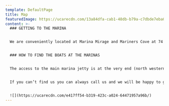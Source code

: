 ```yaml
---
template: DefaultPage
title: Map
featuredImage: https://ucarecdn.com/13a84dfa-cab1-48db-b79a-c7dbde7eba0f/
content: >-
  ### GETTING TO THE MARINA


  We are conveniently located at Marina Mirage and Mariners Cove at 74 Seaworld Drive, Main Beach. The marinas are directly adjacent to one another and there is plentiful free parking which you are invited to use.


  ### HOW TO FIND THE BOATS AT THE MARINAS


  The access to the main marina jetty is at the very end (north western corner) of the carpark behind the 'Ridong Plaza' building.   Please take the jetty with the big yellow archway at Mariner's Cove. For the 'Oceans' please take the first arm (to your left) after going under the yellow archway - the boat should be visible straight away. For 'Spirit of Gwonda' and 'Seawind 1000XL' please take the second arm (to your left). The vessels are located half way down.     Please find a map below of the current vessel locations.  


  If you can’t find us you can always call us and we will be happy to guide you.


  ![](https://ucarecdn.com/e417ff54-b319-423c-a024-64471957a96b/)
---
```

